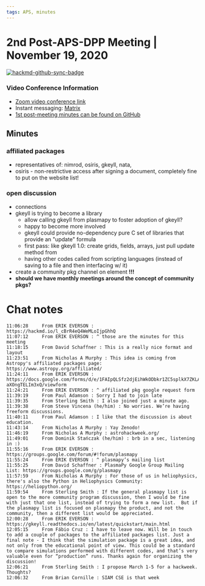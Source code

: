 ```yaml
---
tags: APS, minutes
---
```


# 2nd Post-APS-DPP Meeting | November 19, 2020

[![hackmd-github-sync-badge](https://hackmd.io/l_cBrR4eQ4WeMLoIjpGhhQ/badge)](https://hackmd.io/l_cBrR4eQ4WeMLoIjpGhhQ)

### Video Conference Information
* [Zoom video conference link](https://harvard.zoom.us/j/91600794594?pwd=L09iTGtTRUN1RmpsVnNvU05LRnNwQT09)
* Instant messaging: [Matrix](https://app.element.io/#/room/#plasmapy:openastronomy.org)
* [1st post-meeting minutes can be found on GitHub](https://github.com/PlasmaPy/plasmapy-meeting-notes/blob/master/APS/2020DPP_1st_mini-conf_post-metting.md)

## Minutes

### affiliated packages

* representatives of: nimrod, osiris, gkeyll, nata, 
* osiris - non-restrictive access after signing a document, completely fine to put on the website list!

### open discussion

* connections
* gkeyll is trying to become a library
    * allow calling gkeyll from plasmapy to foster adoption of gkeyll?
    * happy to become more involved
    * gkeyll could provide no-dependency pure C set of libraries that provide an "update" formula
    * first pass: like gkeyll 1.0: create grids, fields, arrays, just pull update method from
    * having other codes called from scripting languages (instead of saving to a file and then interfacing w/ it)
* create a community pkg channel on element **!!!**
* **should we have monthly meetings around the concept of community pkgs?**

# Chat notes

```
11:06:28	 From ERIK EVERSON : https://hackmd.io/l_cBrR4eQ4WeMLoIjpGhhQ
11:07:12	 From ERIK EVERSON : ^ those are the minutes for this meeting
11:18:15	 From David Schaffner : This is a really nice format and layout
11:23:51	 From Nicholas A Murphy : This idea is coming from Astropy's affiliated packages page: https://www.astropy.org/affiliated/
11:24:11	 From ERIK EVERSON : https://docs.google.com/forms/d/e/1FAIpQLSfz2djEihWkODbkr1ZC5splkX7ZKLAh_Kuy-aXOngTELIm3xQ/viewform
11:24:21	 From ERIK EVERSON : ^ affiliated pkg google request form
11:39:19	 From Paul Adamson : Sorry I had to join late
11:39:35	 From Sterling Smith : I also joined just a minute ago.
11:39:38	 From Steve Vincena (he/him) : No worries. We’re having freeform discussions.
11:40:11	 From Paul Adamson : I like that the discussion is about education.
11:43:14	 From Nicholas A Murphy : Yay Zenodo!
11:46:19	 From Nicholas A Murphy : astrohackweek.org/
11:49:01	 From Dominik Stańczak (he/him) : brb in a sec, listening in :)
11:55:16	 From ERIK EVERSON : https://groups.google.com/forum/#!forum/plasmapy
11:55:24	 From ERIK EVERSON : ^ plasmapy’s mailing list
11:55:25	 From David Schaffner : PlasmaPy Google Group Mailing List: https://groups.google.com/g/plasmapy
11:57:59	 From Nicholas A Murphy : For those of us in heliophysics, there's also the Python in Heliophysics Community: https://heliopython.org/
11:59:54	 From Sterling Smith : If the general plasmapy list is open to the more community program discussion, then I would be fine with just that one list, instead of trying to form a new list.  But if the plasmapy list is focused on plasmapy the product, and not the community, then a different list would be appreciated.
12:00:28	 From ERIK EVERSON : https://gkeyll.readthedocs.io/en/latest/quickstart/main.html
12:05:15	 From Fábio Cruz : I have to leave now. Will be in touch to add a couple of packages to the affiliated packages list. Just a final note - I think that the simulation package is a great idea, and not only from the educational point of view. This could be a standard to compare simulations performed with different codes, and that’s very valuable even for “production” runs. Thanks again for organizing the discussion!
12:06:21	 From Sterling Smith : I propose March 1-5 for a hackweek.  Thoughts?
12:06:32	 From Brian Cornille : SIAM CSE is that week

```

